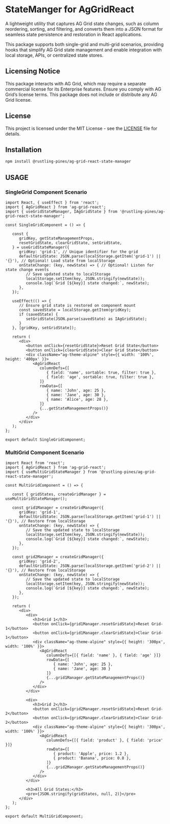 # StateManger for AgGridReact

A lightweight utility that captures AG Grid state changes, such as column reordering, sorting, and filtering, and converts them into a JSON format for seamless state persistence and restoration in React applications.

This package supports both single-grid and multi-grid scenarios, providing hooks that simplify AG Grid state management and enable integration with local storage, APIs, or centralized state stores.

## Licensing Notice

This package interacts with AG Grid, which may require a separate commercial license for its Enterprise features. Ensure you comply with AG Grid’s license terms. This package does not include or distribute any AG Grid license.

## License

This project is licensed under the MIT License - see the [LICENSE](LICENSE) file for details.

## Installation

```bash
npm install @rustling-pines/ag-grid-react-state-manager
```

## USAGE

### SingleGrid Component Scenario

```tsx
import React, { useEffect } from 'react';
import { AgGridReact } from 'ag-grid-react';
import { useGridStateManager, IAgGridState } from '@rustling-pines/ag-grid-react-state-manager';

const SingleGridComponent = () => {

   const {
      gridKey, getStateManagementProps,
      resetGridState, clearGridState, setGridState,
   } = useGridStateManager({
      gridKey: 'grid-1', // Unique identifier for the grid
      defaultGridState: JSON.parse(localStorage.getItem('grid-1') || '{}'), // Optional! Load state from localStorage
      onStateChange: (key, newState) => { // Optional! Listen for state change events
         // Save updated state to localStorage
         localStorage.setItem(key, JSON.stringify(newState));
         console.log(`Grid [${key}] state changed:`, newState);
      },
   });

   useEffect(() => {
      // Ensure grid state is restored on component mount
      const savedState = localStorage.getItem(gridKey);
      if (savedState) {
         setGridState(JSON.parse(savedState) as IAgGridState);
      }
   }, [gridKey, setGridState]);

   return (
      <div>
         <button onClick={resetGridState}>Reset Grid State</button>
         <button onClick={clearGridState}>Clear Grid State</button>
         <div className="ag-theme-alpine" style={{ width: '100%', height: '400px' }}>
            <AgGridReact
               columnDefs={[
                  { field: 'name', sortable: true, filter: true },
                  { field: 'age', sortable: true, filter: true },
               ]}
               rowData={[
                  { name: 'John', age: 25 },
                  { name: 'Jane', age: 30 },
                  { name: 'Alice', age: 28 },
               ]}
               {...getStateManagementProps()}
            />
         </div>
      </div>
   );
};

export default SingleGridComponent;
```

### MultiGrid Component Scenario

```tsx
import React from 'react';
import { AgGridReact } from 'ag-grid-react';
import { useMultiGridStateManager } from '@rustling-pines/ag-grid-react-state-manager';

const MultiGridComponent = () => {

   const { gridStates, createGridManager } = useMultiGridStateManager();

   const grid1Manager = createGridManager({
      gridKey: 'grid-1',
      defaultGridState: JSON.parse(localStorage.getItem('grid-1') || '{}'), // Restore from localStorage
      onStateChange: (key, newState) => {
         // Save the updated state to localStorage
         localStorage.setItem(key, JSON.stringify(newState));
         console.log(`Grid [${key}] state changed:`, newState);
      },
   });

   const grid2Manager = createGridManager({
      gridKey: 'grid-2',
      defaultGridState: JSON.parse(localStorage.getItem('grid-2') || '{}'), // Restore from localStorage
      onStateChange: (key, newState) => {
         // Save the updated state to localStorage
         localStorage.setItem(key, JSON.stringify(newState));
         console.log(`Grid [${key}] state changed:`, newState);
      },
   });

   return (
      <div>
         <div>
            <h3>Grid 1</h3>
            <button onClick={grid1Manager.resetGridState}>Reset Grid-1</button>
            <button onClick={grid1Manager.clearGridState}>Clear Grid-1</button>
            <div className="ag-theme-alpine" style={{ height: '300px', width: '100%' }}>
               <AgGridReact
                  columnDefs={[{ field: 'name' }, { field: 'age' }]}
                  rowData={[
                     { name: 'John', age: 25 },
                     { name: 'Jane', age: 30 }
                  ]}
                  {...grid1Manager.getStateManagementProps()}
               />
            </div>
         </div>

         <div>
            <h3>Grid 2</h3>
            <button onClick={grid2Manager.resetGridState}>Reset Grid-2</button>
            <button onClick={grid2Manager.clearGridState}>Clear Grid-2</button>
            <div className="ag-theme-alpine" style={{ height: '300px', width: '100%' }}>
               <AgGridReact
                  columnDefs={[{ field: 'product' }, { field: 'price' }]}
                  rowData={[
                     { product: 'Apple', price: 1.2 },
                     { product: 'Banana', price: 0.8 },
                  ]}
                  {...grid2Manager.getStateManagementProps()}
               />
            </div>
         </div>

         <h3>All Grid States:</h3>
         <pre>{JSON.stringify(gridStates, null, 2)}</pre>
      </div>
   );
};

export default MultiGridComponent;
```
